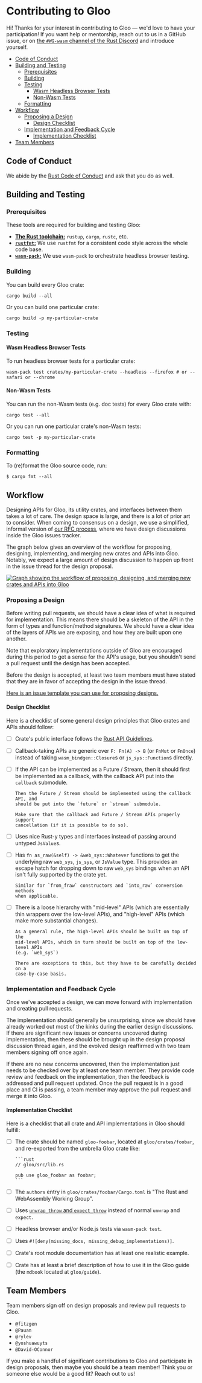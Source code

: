 # Contributing to Gloo

Hi! Thanks for your interest in contributing to Gloo — we'd love to have your
participation! If you want help or mentorship, reach out to us in a GitHub
issue, or on [the `#WG-wasm` channel of the Rust Discord][discord] and introduce
yourself.

[discord]: https://discord.gg/9e6Pvjz

<!-- START doctoc generated TOC please keep comment here to allow auto update -->
<!-- DON'T EDIT THIS SECTION, INSTEAD RE-RUN doctoc TO UPDATE -->


- [Code of Conduct](#code-of-conduct)
- [Building and Testing](#building-and-testing)
  - [Prerequisites](#prerequisites)
  - [Building](#building)
  - [Testing](#testing)
    - [Wasm Headless Browser Tests](#wasm-headless-browser-tests)
    - [Non-Wasm Tests](#non-wasm-tests)
  - [Formatting](#formatting)
- [Workflow](#workflow)
  - [Proposing a Design](#proposing-a-design)
    - [Design Checklist](#design-checklist)
  - [Implementation and Feedback Cycle](#implementation-and-feedback-cycle)
    - [Implementation Checklist](#implementation-checklist)
- [Team Members](#team-members)

<!-- END doctoc generated TOC please keep comment here to allow auto update -->

## Code of Conduct

We abide by the [Rust Code of Conduct][coc] and ask that you do as well.

[coc]: https://www.rust-lang.org/en-US/conduct.html

## Building and Testing

### Prerequisites

These tools are required for building and testing Gloo:

* [**The Rust toolchain:**][install-rust] `rustup`, `cargo`, `rustc`, etc.
* [**`rustfmt`:**][rustfmt] We use `rustfmt` for a consistent code style across
  the whole code base.
* [**`wasm-pack`:**][install-wasm-pack] We use `wasm-pack` to orchestrate
  headless browser testing.

[install-rust]: https://www.rust-lang.org/tools/install
[rustfmt]: https://github.com/rust-lang/rustfmt
[install-wasm-pack]: https://rustwasm.github.io/wasm-pack/installer/

### Building

You can build every Gloo crate:

```
cargo build --all
```

Or you can build one particular crate:

```
cargo build -p my-particular-crate
```

### Testing

#### Wasm Headless Browser Tests

To run headless browser tests for a particular crate:

```shell
wasm-pack test crates/my-particular-crate --headless --firefox # or --safari or --chrome
```

#### Non-Wasm Tests

You can run the non-Wasm tests (e.g. doc tests) for every Gloo crate with:

```
cargo test --all
```

Or you can run one particular crate's non-Wasm tests:

```
cargo test -p my-particular-crate
```

### Formatting

To (re)format the Gloo source code, run:

```
$ cargo fmt --all
```

## Workflow

Designing APIs for Gloo, its utility crates, and interfaces between them takes a
lot of care. The design space is large, and there is a lot of prior art to
consider. When coming to consensus on a design, we use a simplified, informal
version of [our RFC process][rfcs], where we have design discussions inside the
Gloo issues tracker.

The graph below gives an overview of the workflow for proposing, designing,
implementing, and merging new crates and APIs into Gloo. Notably, we expect a
large amount of design discussion to happen up front in the issue thread for the
design proposal.

[![Graph showing the workflow of proposing, designing, and merging new crates and
APIs into Gloo](./new-design-workflow.png)](./new-design-workflow.png)

[rfcs]: https://github.com/rustwasm/rfcs

### Proposing a Design

Before writing pull requests, we should have a clear idea of what is required
for implementation. This means there should be a skeleton of the API in the form
of types and function/method signatures. We should have a clear idea of the
layers of APIs we are exposing, and how they are built upon one another.

Note that exploratory implementations outside of Gloo are encouraged during this
period to get a sense for the API's usage, but you shouldn't send a pull request
until the design has been accepted.

Before the design is accepted, at least two team members must have stated that
they are in favor of accepting the design in the issue thread.

[Here is an issue template you can use for proposing
designs.](https://github.com/rustwasm/gloo/issues/new?assignees=&labels=&template=propose_design.md&title=)

#### Design Checklist

Here is a checklist of some general design principles that Gloo crates and APIs
should follow:

* [ ] Crate's public interface follows the [Rust API Guidelines][api-guidelines].

* [ ] Callback-taking APIs are generic over `F: Fn(A) -> B` (or `FnMut` or
      `FnOnce`) instead of taking `wasm_bindgen::Closure`s or
      `js_sys::Function`s directly.

* [ ] If the API can be implemented as a Future / Stream, then it should first
      be implemented as a callback, with the callback API put into the
      `callback` submodule.

      Then the Future / Stream should be implemented using the callback API, and
      should be put into the `future` or `stream` submodule.

      Make sure that the callback and Future / Stream APIs properly support
      cancellation (if it is possible to do so).

* [ ] Uses nice Rust-y types and interfaces instead of passing around untyped
      `JsValue`s.

* [ ] Has `fn as_raw(&self) -> &web_sys::Whatever` functions to get the
      underlying raw `web_sys`, `js_sys`, or `JsValue` type. This provides an
      escape hatch for dropping down to raw `web_sys` bindings when an API isn't
      fully supported by the crate yet.

      Similar for `from_fraw` constructors and `into_raw` conversion methods
      when applicable.

* [ ] There is a loose hierarchy with "mid-level" APIs (which are essentially
      thin wrappers over the low-level APIs), and "high-level" APIs (which make
      more substantial changes).

      As a general rule, the high-level APIs should be built on top of the
      mid-level APIs, which in turn should be built on top of the low-level APIs
      (e.g. `web_sys`)

      There are exceptions to this, but they have to be carefully decided on a
      case-by-case basis.

### Implementation and Feedback Cycle

Once we've accepted a design, we can move forward with implementation and
creating pull requests.

The implementation should generally be unsurprising, since we should have
already worked out most of the kinks during the earlier design discussions. If
there are significant new issues or concerns uncovered during implementation,
then these should be brought up in the design proposal discussion thread again,
and the evolved design reaffirmed with two team members signing off once
again.

If there are no new concerns uncovered, then the implementation just needs to be
checked over by at least one team member. They provide code review and feedback
on the implementation, then the feedback is addressed and pull request updated.
Once the pull request is in a good place and CI is passing, a team member may
approve the pull request and merge it into Gloo.

#### Implementation Checklist

Here is a checklist that all crate and API implementations in Gloo should
fulfill:

* [ ] The crate should be named `gloo-foobar`, located at `gloo/crates/foobar`,
      and re-exported from the umbrella Gloo crate like:

      ```rust
      // gloo/src/lib.rs

      pub use gloo_foobar as foobar;
      ```

* [ ] The `authors` entry in `gloo/crates/foobar/Cargo.toml` is "The Rust and
      WebAssembly Working Group".

* [ ] Uses [`unwrap_throw` and `expect_throw`][unwrap-throw] instead of normal
      `unwrap` and `expect`.

* [ ] Headless browser and/or Node.js tests via `wasm-pack test`.

* [ ] Uses `#![deny(missing_docs, missing_debug_implementations)]`.

* [ ] Crate's root module documentation has at least one realistic example.

* [ ] Crate has at least a brief description of how to use it in the Gloo guide
      (the `mdbook` located at `gloo/guide`).

[unwrap-throw]: https://docs.rs/wasm-bindgen/0.2.37/wasm_bindgen/trait.UnwrapThrowExt.html
[api-guidelines]: https://rust-lang-nursery.github.io/api-guidelines/

## Team Members

Team members sign off on design proposals and review pull requests to Gloo.

* `@fitzgen`
* `@Pauan`
* `@rylev`
* `@yoshuawuyts`
* `@David-OConnor`

If you make a handful of significant contributions to Gloo and participate in
design proposals, then maybe you should be a team member! Think you or someone
else would be a good fit? Reach out to us!
